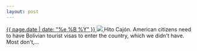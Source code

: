 ```yaml
---
layout: post
---
```


<p>
  <a href="/135">
    <time>{{ page.date | date: "%e %B %Y" }}</time>
    <img src="https://s3.amazonaws.com/life.aaronjgreenberg.com/135.jpg">
  </a>
  Hito Cajón. American citizens need to have Bolivian tourist visas to enter the country, which we didn't have. Most don't,...
</p>
